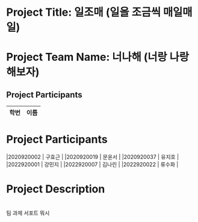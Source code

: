 # Project Title: 일조매 (일을 조금씩 매일매일)
# Project Team Name: 너나해 (너랑 나랑 해보자)

## Project Participants
|  학번  | 이름 |
|-----------|------|
# Project Participants
|2020920002 | 구효근 |
|2020920019 | 문윤서 |
|2020920037 | 유지호 |
|2022920001 | 강민지 |
|2022920007 | 김나린 |
|2022920022 | 류수화 |



# Project Description
<br/>  팀 과제 서포트 뭐시
